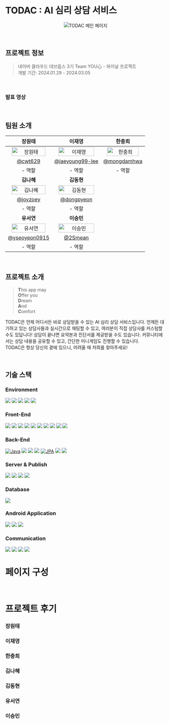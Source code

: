 # TODAC : AI 심리 상담 서비스
<p align="center">
    <img src="https://github.com/cwt629/Jejugagga/assets/81515049/d91fc26e-7467-4e69-8880-bc7a1dee48d4" alt="TODAC 메인 페이지">
</p>
<br>

## 프로젝트 정보
> 네이버 클라우드 데브옵스 3기 Team YOU心 - 파이널 프로젝트<br>개발 기간: 2024.01.29 - 2024.03.05

<br>

### 발표 영상

<br>

## 팀원 소개
| 장원태 | 이재영 | 한충희 |
|:---:|:---:|:---:|
| <img src="https://github.com/cwt629/Jejugagga/assets/81515049/baa62258-6633-471d-8470-9d06ff618d5a" alt="장원태" width="90%" height="90%"> | <img src="https://github.com/cwt629/Jejugagga/assets/81515049/510d6a89-16a0-4104-8c4a-ad0a23a54cb0" alt="이재영" width="90%" height="90%"> | <img src="https://github.com/cwt629/Jejugagga/assets/81515049/ce2b06e5-14ec-492f-b8c0-27e5d0501dd9" alt="한충희" width="90%" height="90%"> |
| [@cwt629](https://github.com/cwt629) | [@jaeyoung99-lee](https://github.com/jaeyoung99-lee) | [@mongdamhwa](https://github.com/mongdamhwa) |
| - 역할 | - 역할 | - 역할 |
| <b>김나혜</b> | <b>김동현</b> ||
| <img src="https://github.com/cwt629/Jejugagga/assets/81515049/d59adaff-afa8-4a89-b0e0-939f3df03cb8" alt="김나혜" width="90%" height="90%"> | <img src="https://github.com/cwt629/Jejugagga/assets/81515049/12ab9646-b5f7-4213-80ac-2f5b28e3f293" alt="김동현" width="90%" height="90%"> ||
|[@joyzoey](https://github.com/joyzoey) | [@dongpyeon](https://github.com/dongpyeon) ||
| - 역할 | - 역할 ||
| <b>유서연</b> | <b>이승민</b> ||
| <img src="https://github.com/cwt629/Jejugagga/assets/81515049/7454e7a5-2922-47e5-9217-c5418d1d221a" alt="유서연" width="90%" height="90%"> | <img src="https://github.com/cwt629/Jejugagga/assets/81515049/4a5ea456-ff46-4965-94b5-94d824922603" alt="이승민" width="90%" height="90%"> ||
| [@yseoyeon0915](https://github.com/yseoyeon0915) | [@2Smean](https://github.com/2Smean) ||
| - 역할 | - 역할 ||

<br>

## 프로젝트 소개
><b>T</b>his app may<br><b>O</b>ffer you<br> <b>D</b>ream<br> <b>A</b>nd<br> <b>C</b>omfort

TODAC은 언제 어디서든 바로 상담받을 수 있는 AI 심리 상담 서비스입니다. 언제든 대기하고 있는 상담사들과 실시간으로 채팅할 수 있고, 여러분이 직접 상담사를 커스텀할 수도 있답니다! 상담이 끝나면 요약본과 진단서를 제공받을 수도 있습니다. 커뮤니티에서는 상담 내용을 공유할 수 있고, 간단한 미니게임도 진행할 수 있습니다.  
TODAC은 항상 당신의 곁에 있으니, 어려울 때 저희를 찾아주세요!

<br>

## 기술 스택

### Environment
<img src="https://img.shields.io/badge/visual studio code-007ACC?style=for-the-badge&logo=visualstudiocode&logoColor=white"> 
<img src="https://img.shields.io/badge/Eclipse-2C2255?style=for-the-badge&logo=EclipseIDE&logoColor=white">
<img src="https://img.shields.io/badge/Intellij IDEA-000000?style=for-the-badge&logo=Intellij IDEA&logoColor=white">
<img src="https://img.shields.io/badge/Git-F05032?style=for-the-badge&logo=Git&logoColor=white"> 
<img src="https://img.shields.io/badge/GitHub-181717?style=for-the-badge&logo=GitHub&logoColor=white">


### Front-End
<img src="https://img.shields.io/badge/HTML5-E34F29?style=for-the-badge&logo=HTML5&logoColor=white"> 
<img src="https://img.shields.io/badge/CSS3-1572B6?style=for-the-badge&logo=CSS3&logoColor=white"> 
<img src="https://img.shields.io/badge/JavaScript-F7DF1E?style=for-the-badge&logo=JavaScript&logoColor=white"> 
<img src="https://img.shields.io/badge/Bootstrap-7952B3?style=for-the-badge&logo=Bootstrap&logoColor=white"> 
<img src="https://img.shields.io/badge/jQuery-0769AD?style=for-the-badge&logo=jQuery&logoColor=white">
<img src="https://img.shields.io/badge/react-61DAFB?style=for-the-badge&logo=react&logoColor=black">
<img src="https://img.shields.io/badge/react router-CA4245?style=for-the-badge&logo=react router&logoColor=white">
<img src="https://img.shields.io/badge/mui-007FFF?style=for-the-badge&logo=mui&logoColor=white">
<img src="https://img.shields.io/badge/swiper-6332F6?style=for-the-badge&logo=swiper&logoColor=white">
<img src="https://img.shields.io/badge/cocos2d-55C2E1?style=for-the-badge&logo=COCOS&logoColor=white">


### Back-End
[![Java](https://img.shields.io/badge/Java-007396?style=for-the-badge&logo=java&logoColor=white)](https://www.java.com/)
<img src="https://img.shields.io/badge/spring boot-6DB33F?style=for-the-badge&logo=Spring Boot&logoColor=white"> 
<img src="https://img.shields.io/badge/spring security-6DB33F?style=for-the-badge&logo=Spring Security&logoColor=white"> 
<img src="https://img.shields.io/badge/json web tokens-000000?style=for-the-badge&logo=json web tokens&logoColor=white"> 
[![JPA](https://img.shields.io/badge/JPA-000000?style=for-the-badge&logo=JPA&logoColor=white)](https://spring.io/projects/spring-data-jpa)
<img src="https://img.shields.io/badge/node.js-339933?style=for-the-badge&logo=node.js&logoColor=white">
<img src="https://img.shields.io/badge/gradle-02303A?style=for-the-badge&logo=gradle&logoColor=white">


### Server & Publish
<img src="https://img.shields.io/badge/Docker-2496ED?style=for-the-badge&logo=Docker&logoColor=white"> 
<img src="https://img.shields.io/badge/Jenkins-D24939?style=for-the-badge&logo=Jenkins&logoColor=white"> <img src="https://img.shields.io/badge/Apache Tomcat 9-F8DC75?style=for-the-badge&logo=ApacheTomcat&logoColor=black"> 
<img src="https://img.shields.io/badge/Naver Cloud-03C75A?style=for-the-badge&logo=Naver&logoColor=white"> 

### Database
<img src="https://img.shields.io/badge/MySQL-4479A1?style=for-the-badge&logo=MySQL&logoColor=white"> 

### Android Application

<img src="https://img.shields.io/badge/ANDROID STUDIO-3DDC84?style=for-the-badge&logo=Android studio&logoColor=white">
<img src="https://img.shields.io/badge/ANDROID WEBVIEW-34A853?style=for-the-badge&logo=ANDROID&logoColor=white">
<img src="https://img.shields.io/badge/ANDROID INTERFACE-34A853?style=for-the-badge&logo=ANDROID&logoColor=white">


### Communication
<img src="https://img.shields.io/badge/Slack-4A154B?style=for-the-badge&logo=Slack&logoColor=white">
<img src="https://img.shields.io/badge/Trello-0052CC?style=for-the-badge&logo=Trello&logoColor=white">
<img src="https://img.shields.io/badge/Notion-000000?style=for-the-badge&logo=Notion&logoColor=white"> 
<img src="https://img.shields.io/badge/Figma-F24E1E?style=for-the-badge&logo=Figma&logoColor=white"> 

<br>

# 페이지 구성

<br>

# 프로젝트 후기
### 장원태

### 이재영

### 한충희

### 김나혜

### 김동현

### 유서연

### 이승민

